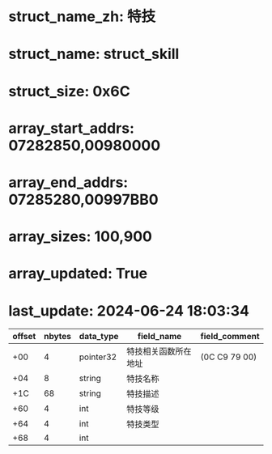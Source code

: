 # struct_name_zh: 特技
# struct_name: struct_skill
# struct_size: 0x6C
# array_start_addrs: 07282850,00980000
# array_end_addrs: 07285280,00997BB0
# array_sizes: 100,900
# array_updated: True
# last_update: 2024-06-24 18:03:34

| offset | nbytes | data_type | field_name           | field_comment |
| ------ | ------ | --------- | -------------------- | ------------- |
| +00    | 4      | pointer32 | 特技相关函数所在地址 | (0C C9 79 00) |
| +04    | 8      | string    | 特技名称             |               |
| +1C    | 68     | string    | 特技描述             |               |
| +60    | 4      | int       | 特技等级             |               |
| +64    | 4      | int       | 特技类型             |               |
| +68    | 4      | int       |                      |               |
